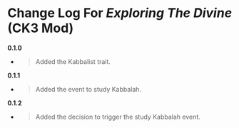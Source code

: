 ﻿# Change Log For *Exploring The Divine* (**CK3 Mod**)
**0.1.0**
* > Added the Kabbalist trait.

**0.1.1**
* > Added the event to study Kabbalah.

**0.1.2**
* > Added the decision to trigger the study Kabbalah event.